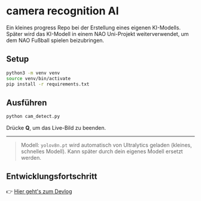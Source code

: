 # camera recognition AI

Ein kleines progress Repo bei der Erstellung eines eigenen KI-Modells. Später wird das KI-Modell in einem NAO Uni-Projekt weiterverwendet, um dem NAO Fußball spielen beizubringen. 

## Setup

```bash
python3 -m venv venv
source venv/bin/activate
pip install -r requirements.txt
```

## Ausführen

```bash
python cam_detect.py
```

Drücke **Q**, um das Live-Bild zu beenden.

---

> Modell: `yolov8n.pt` wird automatisch von Ultralytics geladen (kleines, schnelles Modell).
> Kann später durch dein eigenes Modell ersetzt werden.


## Entwicklungsfortschritt

👉 [Hier geht's zum Devlog](DEVLOG.md)
